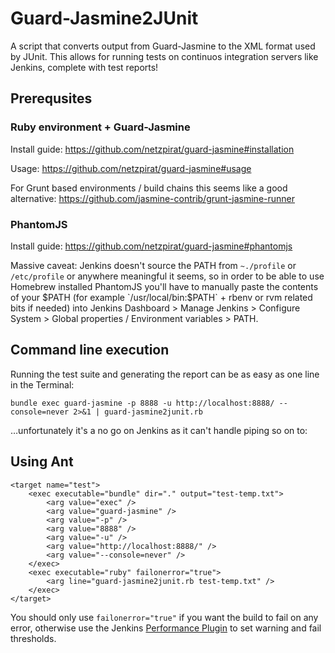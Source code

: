 Guard-Jasmine2JUnit
===================

A script that converts output from Guard-Jasmine to the XML format used by JUnit. This allows for running tests on continuos integration servers like Jenkins, complete with test reports!

## Prerequsites

### Ruby environment + Guard-Jasmine

Install guide: https://github.com/netzpirat/guard-jasmine#installation

Usage: https://github.com/netzpirat/guard-jasmine#usage

For Grunt based environments / build chains this seems like a good alternative: https://github.com/jasmine-contrib/grunt-jasmine-runner

### PhantomJS

Install guide: https://github.com/netzpirat/guard-jasmine#phantomjs

Massive caveat: Jenkins doesn't source the PATH from `~./profile` or `/etc/profile` or anywhere meaningful it seems, so in order to be able to use Homebrew installed PhantomJS you'll have to manually paste the contents of your $PATH (for example `/usr/local/bin:$PATH` + rbenv or rvm related bits if needed) into Jenkins Dashboard > Manage Jenkins > Configure System > Global properties / Environment variables > PATH.

## Command line execution

Running the test suite and generating the report can be as easy as one line in the Terminal:

`bundle exec guard-jasmine -p 8888 -u http://localhost:8888/ --console=never 2>&1 | guard-jasmine2junit.rb`

…unfortunately it's a no go on Jenkins as it can't handle piping so on to:

## Using Ant

```
<target name="test">
	<exec executable="bundle" dir="." output="test-temp.txt">
		<arg value="exec" />
		<arg value="guard-jasmine" />
		<arg value="-p" />
		<arg value="8888" />
		<arg value="-u" />
		<arg value="http://localhost:8888/" />
		<arg value="--console=never" />
	</exec>
	<exec executable="ruby" failonerror="true">
		<arg line="guard-jasmine2junit.rb test-temp.txt" />
	</exec>
</target>
```

You should only use `failonerror="true"` if you want the build to fail on any error, otherwise use the Jenkins [Performance Plugin](https://wiki.jenkins-ci.org/display/JENKINS/Performance+Plugin) to set warning and fail thresholds.
